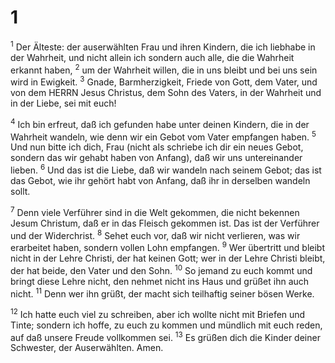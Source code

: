 # 1 
<sup>1</sup> Der Älteste: der auserwählten Frau und ihren Kindern, die ich liebhabe in der Wahrheit, und nicht allein ich sondern auch alle, die die Wahrheit erkannt haben, <sup>2</sup> um der Wahrheit willen, die in uns bleibt und bei uns sein wird in Ewigkeit. <sup>3</sup> Gnade, Barmherzigkeit, Friede von Gott, dem Vater, und von dem HERRN Jesus Christus, dem Sohn des Vaters, in der Wahrheit und in der Liebe, sei mit euch! 

<sup>4</sup> Ich bin erfreut, daß ich gefunden habe unter deinen Kindern, die in der Wahrheit wandeln, wie denn wir ein Gebot vom Vater empfangen haben. <sup>5</sup> Und nun bitte ich dich, Frau (nicht als schriebe ich dir ein neues Gebot, sondern das wir gehabt haben von Anfang), daß wir uns untereinander lieben. <sup>6</sup> Und das ist die Liebe, daß wir wandeln nach seinem Gebot; das ist das Gebot, wie ihr gehört habt von Anfang, daß ihr in derselben wandeln sollt. 

<sup>7</sup> Denn viele Verführer sind in die Welt gekommen, die nicht bekennen Jesum Christum, daß er in das Fleisch gekommen ist. Das ist der Verführer und der Widerchrist. <sup>8</sup> Sehet euch vor, daß wir nicht verlieren, was wir erarbeitet haben, sondern vollen Lohn empfangen. <sup>9</sup> Wer übertritt und bleibt nicht in der Lehre Christi, der hat keinen Gott; wer in der Lehre Christi bleibt, der hat beide, den Vater und den Sohn. <sup>10</sup> So jemand zu euch kommt und bringt diese Lehre nicht, den nehmet nicht ins Haus und grüßet ihn auch nicht. <sup>11</sup> Denn wer ihn grüßt, der macht sich teilhaftig seiner bösen Werke. 

<sup>12</sup> Ich hatte euch viel zu schreiben, aber ich wollte nicht mit Briefen und Tinte; sondern ich hoffe, zu euch zu kommen und mündlich mit euch reden, auf daß unsere Freude vollkommen sei. <sup>13</sup> Es grüßen dich die Kinder deiner Schwester, der Auserwählten. Amen. 